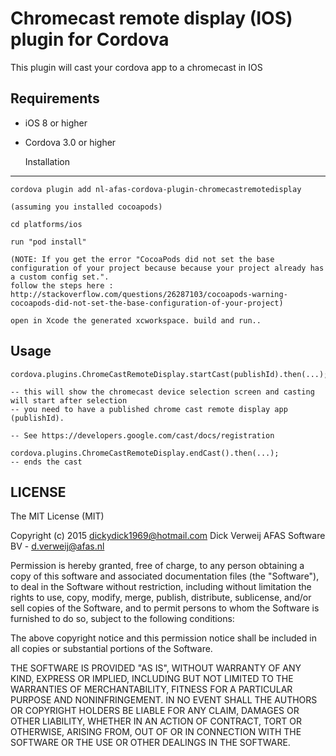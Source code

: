 Chromecast remote display (IOS) plugin for Cordova
==========================
This plugin will cast your cordova app to a chromecast in IOS

Requirements
-------------
- iOS 8 or higher
- Cordova 3.0 or higher

    Installation
-------------
    cordova plugin add nl-afas-cordova-plugin-chromecastremotedisplay

	(assuming you installed cocoapods)

	cd platforms/ios

	run "pod install"

	(NOTE: If you get the error "CocoaPods did not set the base configuration of your project because because your project already has a custom config set.".
	follow the steps here : http://stackoverflow.com/questions/26287103/cocoapods-warning-cocoapods-did-not-set-the-base-configuration-of-your-project)

	open in Xcode the generated xcworkspace. build and run..


Usage
------
   
    cordova.plugins.ChromeCastRemoteDisplay.startCast(publishId).then(...); 

	-- this will show the chromecast device selection screen and casting will start after selection
	-- you need to have a published chrome cast remote display app (publishId).
	
    -- See https://developers.google.com/cast/docs/registration

	cordova.plugins.ChromeCastRemoteDisplay.endCast().then(...);
	-- ends the cast
	

LICENSE
--------
The MIT License (MIT)

Copyright (c) 2015 dickydick1969@hotmail.com Dick Verweij AFAS Software BV - d.verweij@afas.nl

Permission is hereby granted, free of charge, to any person obtaining a copy of
this software and associated documentation files (the "Software"), to deal in
the Software without restriction, including without limitation the rights to
use, copy, modify, merge, publish, distribute, sublicense, and/or sell copies of
the Software, and to permit persons to whom the Software is furnished to do so,
subject to the following conditions:

The above copyright notice and this permission notice shall be included in all
copies or substantial portions of the Software.

THE SOFTWARE IS PROVIDED "AS IS", WITHOUT WARRANTY OF ANY KIND, EXPRESS OR
IMPLIED, INCLUDING BUT NOT LIMITED TO THE WARRANTIES OF MERCHANTABILITY, FITNESS
FOR A PARTICULAR PURPOSE AND NONINFRINGEMENT. IN NO EVENT SHALL THE AUTHORS OR
COPYRIGHT HOLDERS BE LIABLE FOR ANY CLAIM, DAMAGES OR OTHER LIABILITY, WHETHER
IN AN ACTION OF CONTRACT, TORT OR OTHERWISE, ARISING FROM, OUT OF OR IN
CONNECTION WITH THE SOFTWARE OR THE USE OR OTHER DEALINGS IN THE SOFTWARE.
